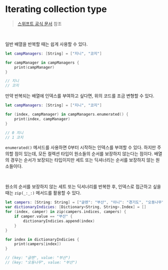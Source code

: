 # Iterating collection type

> [스위프트 공식 문서](https://docs.swift.org/swift-book/LanguageGuide/CollectionTypes.html) 참조

<br/>



일반 배열을 반복할 때는 쉽게 사용할 수 있다.

```swift
let campManagers: [String] = ["지니", "코지"]

for campManager in campManagers {
    print(campManager)
}

// 지니
// 코지
```

만약 반복되는 배열에 인덱스를 부여하고 싶다면, 위의 코드를 조금 변형할 수 있다.

```swift
let campManagers: [String] = ["지니", "코지"]

for (index, campManager) in campManagers.enumerated() {
    print(index, campManager)
}

// 0 지니
// 1 코지
```

`enumerated()` 메서드를 사용하면 0부터 시작하는 인덱스를 부여할 수 있다. 하지만 주의할 점이 있는데, 모든 컬렉션 타입이 원소들의 순서를 보장하지 않는다는 점이다. 배열의 경우는 순서가 보장되는 타입이지만 세트 또는 딕셔너리는 순서를 보장하지 않는 원소들이다.

</br>



원소의 순서를 보장하지 않는 세트 또는 딕셔너리를 반복한 후, 인덱스로 접근하고 싶을 때는 `zip(_:_:)` 메서드를 활용할 수 있다.

```swift
let campers: [String: String] = ["글렌": "부산", "이니": "경기도", "오동나무": "부산", "찌로": "서울"]
var dictionaryIndicies: [Dictionary<String, String>.Index] = []
for (index, camper) in zip(campers.indices, campers) {
    if camper.value == "부산" {
        dictionaryIndicies.append(index)
    }
}

for index in dictionaryIndicies {
    print(campers[index])
}

// (key: "글렌", value: "부산")
// (key: "오동나무", value: "부산")
```